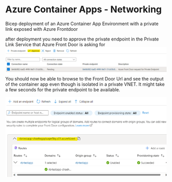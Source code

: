 # Azure Container Apps - Networking

Bicep deployment of an Azure Container App Environment with a private link exposed with Azure Frontdoor

after deployment you need to approve the private endpoint in the Private Link Service that Azure Front Door is asking for
![Screenshot private endpoint approval](https://github.com/azureholic/aca-networking/blob/main/images/approve-fd-pe-request.png?raw=true)
You should now be able to browse to the Front Door Url and see the output of the container app even though is isolated in a private VNET.
It might take a few seconds for the private endpoint to be available.

![frontdoor URL](https://github.com/azureholic/aca-networking/blob/main/images/afd-endpoint.png?raw=true)

